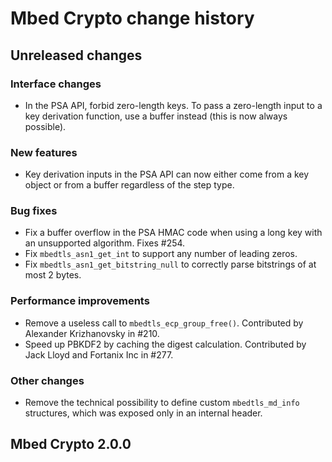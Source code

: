 # Mbed Crypto change history

## Unreleased changes

### Interface changes

* In the PSA API, forbid zero-length keys. To pass a zero-length input to a key derivation function, use a buffer instead (this is now always possible).

### New features

* Key derivation inputs in the PSA API can now either come from a key object or from a buffer regardless of the step type.

### Bug fixes

* Fix a buffer overflow in the PSA HMAC code when using a long key with an unsupported algorithm. Fixes #254.
* Fix `mbedtls_asn1_get_int` to support any number of leading zeros.
* Fix `mbedtls_asn1_get_bitstring_null` to correctly parse bitstrings of at most 2 bytes.

### Performance improvements

* Remove a useless call to `mbedtls_ecp_group_free()`. Contributed by Alexander Krizhanovsky in #210.
* Speed up PBKDF2 by caching the digest calculation. Contributed by Jack Lloyd and Fortanix Inc in #277.

### Other changes

* Remove the technical possibility to define custom `mbedtls_md_info` structures, which was exposed only in an internal header.

## Mbed Crypto 2.0.0
